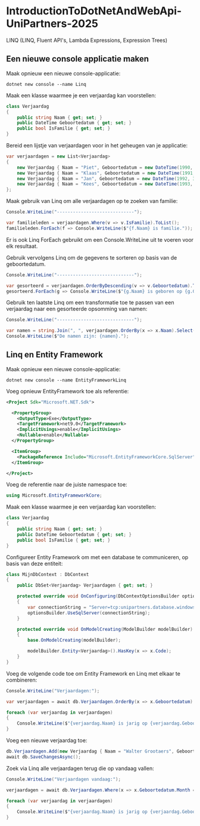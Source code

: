 # IntroductionToDotNetAndWebApi-UniPartners-2025
LINQ (LINQ, Fluent API's, Lambda Expressions, Expression Trees)

## Een nieuwe console applicatie maken

Maak opnieuw een nieuwe console-applicatie:

```
dotnet new console --name Linq
```

Maak een klasse waarmee je een verjaardag kan voorstellen:

```csharp
class Verjaardag
{
    public string Naam { get; set; }
    public DateTime Geboortedatum { get; set; }
    public bool IsFamilie { get; set; }
}
```

Bereid een lijstje van verjaardagen voor in het geheugen van je applicatie:

```csharp
var verjaardagen = new List<Verjaardag>
{
    new Verjaardag { Naam = "Piet", Geboortedatum = new DateTime(1990, 1, 1), IsFamilie = true },
    new Verjaardag { Naam = "Klaas", Geboortedatum = new DateTime(1991, 2, 2), IsFamilie = false },
    new Verjaardag { Naam = "Jan", Geboortedatum = new DateTime(1992, 3, 3), IsFamilie = true },
    new Verjaardag { Naam = "Kees", Geboortedatum = new DateTime(1993, 4, 4), IsFamilie = false },
};
```

Maak gebruik van Linq om alle verjaardagen op te zoeken van familie:

```csharp
Console.WriteLine("-----------------------------");

var familieleden = verjaardagen.Where(v => v.IsFamilie).ToList();
familieleden.ForEach(f => Console.WriteLine($"{f.Naam} is familie."));
```

Er is ook Linq ForEach gebruikt om een Console.WriteLine uit te voeren voor elk resultaat.

Gebruik vervolgens Linq om de gegevens te sorteren op basis van de geboortedatum.

```csharp
Console.WriteLine("-----------------------------");

var gesorteerd = verjaardagen.OrderByDescending(v => v.Geboortedatum).ToList();
gesorteerd.ForEach(g => Console.WriteLine($"{g.Naam} is geboren op {g.Geboortedatum.ToShortDateString()}."));
```

Gebruik ten laatste Linq om een transformatie toe te passen van een verjaardag naar een gesorteerde opsomming van namen:

```csharp
Console.WriteLine("-----------------------------");

var namen = string.Join(", ", verjaardagen.OrderBy(x => x.Naam).Select(v => v.Naam.ToUpper()));
Console.WriteLine($"De namen zijn: {namen}.");
```

## Linq en Entity Framework

Maak opnieuw een nieuwe console-applicatie:

```
dotnet new console --name EntityFrameworkLinq
```

Voeg opnieuw EntityFramework toe als referentie:

```xml
<Project Sdk="Microsoft.NET.Sdk">

  <PropertyGroup>
    <OutputType>Exe</OutputType>
    <TargetFramework>net9.0</TargetFramework>
    <ImplicitUsings>enable</ImplicitUsings>
    <Nullable>enable</Nullable>
  </PropertyGroup>

  <ItemGroup>
    <PackageReference Include="Microsoft.EntityFrameworkCore.SqlServer" Version="9.0.1" />
  </ItemGroup>

</Project>
```

Voeg de referentie naar de juiste namespace toe:

```csharp
using Microsoft.EntityFrameworkCore;
```

Maak een klasse waarmee je een verjaardag kan voorstellen:

```csharp
class Verjaardag
{
    public string Naam { get; set; }
    public DateTime Geboortedatum { get; set; }
    public bool IsFamilie { get; set; }
}
```

Configureer Entity Framework om met een database te communiceren, op basis van deze entiteit:

```csharp
class MijnDbContext : DbContext
{
    public DbSet<Verjaardag> Verjaardagen { get; set; }

    protected override void OnConfiguring(DbContextOptionsBuilder optionsBuilder)
    {
        var connectionString = "Server=tcp:unipartners.database.windows.net,1433;Initial Catalog=<jouw naam>;Persist Security Info=False;User ID=dotnet;Password=<paswoord>;MultipleActiveResultSets=False;Encrypt=True;TrustServerCertificate=False;Connection Timeout=30;";
        optionsBuilder.UseSqlServer(connectionString);
    }

    protected override void OnModelCreating(ModelBuilder modelBuilder)
    {
        base.OnModelCreating(modelBuilder);

        modelBuilder.Entity<Verjaardag>().HasKey(x => x.Code);
    }
}
```

Voeg de volgende code toe om Entity Framework en Linq met elkaar te combineren:

```csharp
Console.WriteLine("Verjaardagen:");

var verjaardagen = await db.Verjaardagen.OrderBy(x => x.Geboortedatum).ToListAsync();

foreach (var verjaardag in verjaardagen)
{
    Console.WriteLine($"{verjaardag.Naam} is jarig op {verjaardag.Geboortedatum:dd-MM-yyyy}");
}
```

Voeg een nieuwe verjaardag toe:

```csharp
db.Verjaardagen.Add(new Verjaardag { Naam = "Walter Grootaers", Geboortedatum = new DateTime(1955, 1, 24) });
await db.SaveChangesAsync();
```

Zoek via Linq alle verjaardagen terug die op vandaag vallen:

```csharp
Console.WriteLine("Verjaardagen vandaag:");

verjaardagen = await db.Verjaardagen.Where(x => x.Geboortedatum.Month == DateTime.Today.Month && x.Geboortedatum.Day == DateTime.Today.Day).ToListAsync();

foreach (var verjaardag in verjaardagen)
{
    Console.WriteLine($"{verjaardag.Naam} is jarig op {verjaardag.Geboortedatum:dd-MM-yyyy}");
}
```